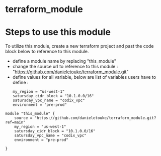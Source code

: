 # terraform_module


# Steps to use this module

To utilize this module, create a new terraform project and past the code block below to reference to this module.


- define a module name by replacing "this_module"
- change the source url to reference to this module : "https://github.com/danieletouke/terraform_module.git"
- define values for all variable, below are list of variables users have to define :
    ```
    my_region = "us-west-1"
    satursday_cidr_block = "10.1.0.0/16"
    satursday_vpc_name = "codix_vpc"
    environment = "pre-prod"

    ```


```
module "this_module" {
    source = "https://github.com/danieletouke/terraform_module.git?ref=main"
    my_region = "us-west-1"
    satursday_cidr_block = "10.1.0.0/16"
    satursday_vpc_name = "codix_vpc"
    environment = "pre-prod"

}

```
